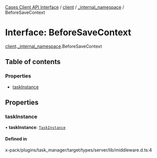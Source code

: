 [Cases Client API Interface](../README.md) / [client](../modules/client.md) / [\_internal\_namespace](../modules/client._internal_namespace.md) / BeforeSaveContext

# Interface: BeforeSaveContext

[client](../modules/client.md).[_internal_namespace](../modules/client._internal_namespace.md).BeforeSaveContext

## Table of contents

### Properties

- [taskInstance](client._internal_namespace.BeforeSaveContext.md#taskinstance)

## Properties

### taskInstance

• **taskInstance**: [`TaskInstance`](client._internal_namespace.TaskInstance.md)

#### Defined in

x-pack/plugins/task_manager/target/types/server/lib/middleware.d.ts:4
